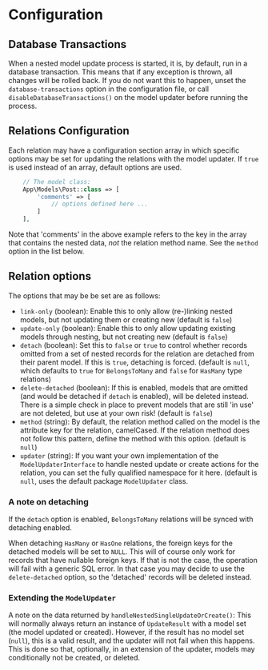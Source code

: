 # Configuration

## Database Transactions

When a nested model update process is started, it is, by default, run in a database transaction.
This means that if any exception is thrown, all changes will be rolled back. If you do not want
this to happen, unset the `database-transactions` option in the configuration file, or call
`disableDatabaseTransactions()` on the model updater before running the process.


## Relations Configuration

Each relation may have a configuration section array in which specific options may be set for updating the relations with the model updater.
If `true` is used instead of an array, default options are used.

```php
    // The model class:
    App\Models\Post::class => [
        'comments' => [
            // options defined here ...
        ]
    ],
```

Note that 'comments' in the above example refers to the key in the array that contains the nested data, *not* the relation method name. See the `method` option in the list below.

## Relation options

The options that may be be set are as follows:

- `link-only` (boolean): 
    Enable this to only allow (re-)linking nested models, but not updating them or creating new (default is `false`)
- `update-only` (boolean):
    Enable this to only allow updating existing models through nesting, but not creating new (default is `false`)
- `detach` (boolean):
    Set this to `false` or `true` to control whether records omitted from a set of nested records for the relation
    are detached from their parent model. If this is `true`, detaching is forced. 
    (default is `null`, which defaults to `true` for `BelongsToMany` and `false` for `HasMany` type relations)
- `delete-detached` (boolean):
    If this is enabled, models that are omitted (and would be detached if `detach` is enabled), will be deleted instead.
    There is a simple check in place to prevent models that are still 'in use' are not deleted, but use at your own risk!
    (default is `false`)
- `method` (string):
    By default, the relation method called on the model is the attribute key for the relation, camelCased.
    If the relation method does not follow this pattern, define the method with this option.
    (default is `null`)
- `updater` (string):
    If you want your own implementation of the `ModelUpdaterInterface` to handle nested update or create actions for
    the relation, you can set the fully qualified namespace for it here.
    (default is `null`, uses the default package `ModelUpdater` class.


### A note on detaching

If the `detach` option is enabled, `BelongsToMany` relations will be synced with detaching enabled.

When detaching `HasMany` or `HasOne` relations, the foreign keys for the detached models will be set to `NULL`.
This will of course only work for records that have nullable foreign keys. If that is not the case, the operation will fail with a generic SQL error.
In that case you may decide to use the `delete-detached` option, so the 'detached' records will be deleted instead.


### Extending the `ModelUpdater`

A note on the data returned by `handleNestedSingleUpdateOrCreate()`:
This will normally always return an instance of `UpdateResult` with a model set (the model updated or created).
However, if the result has no model set (`null`), this is a valid result, and the updater will not fail when this happens.
This is done so that, optionally, in an extension of the updater, models may conditionally not be created, or deleted. 

